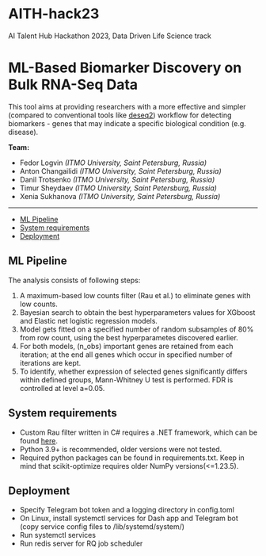 # AITH-hack23
AI Talent Hub Hackathon 2023, Data Driven Life Science track

# ML-Based Biomarker Discovery on Bulk RNA-Seq Data

This tool aims at providing researchers with a more effective and simpler (compared to conventional tools like [deseq2](https://doi.org/doi:10.18129/B9.bioc.DESeq2)) workflow for detecting biomarkers - genes that may 
indicate a specific biological condition (e.g. disease).

**Team:**
- Fedor Logvin _(ITMO University, Saint Petersburg, Russia)_
- Anton Changailidi _(ITMO University, Saint Petersburg, Russia)_
- Danil Trotsenko _(ITMO University, Saint Petersburg, Russia)_
- Timur Sheydaev _(ITMO University, Saint Petersburg, Russia)_
- Xenia Sukhanova _(ITMO University, Saint Petersburg, Russia)_

---

- [ML Pipeline](#sec1) </br>
- [System requirements](#sec2) </br>
- [Deployment](#sec3) </br>

<a name="sec1"></a>
## ML Pipeline

The analysis consists of following steps:
1. A maximum-based low counts filter (Rau et al.) to eliminate genes with low counts.
2. Bayesian search to obtain the best hyperparameters values for XGboost and Elastic net logistic regression models.
3. Model gets fitted on a specified number of random subsamples of 80% from row count, using the best hyperparametes discovered earlier.
4. For both models, (n_obs) important genes are retained from each iteration; at the end all genes which occur in specified number of iterations are kept.
5. To identify, whether expression of selected genes significantly differs within defined groups, Mann-Whitney U test is performed. FDR is controlled at level a=0.05.


<a name="sec2"></a>
## System requirements

- Custom Rau filter written in C# requires a .NET framework, which can be found [here](https://dotnet.microsoft.com/en-us/download).
- Python 3.9+ is recommended, older versions were not tested.
- Required python packages can be found in requirements.txt. Keep in mind that scikit-optimize requires older NumPy versions(<=1.23.5).

<a name="sec3"></a>
## Deployment

- Specify Telegram bot token and a logging directory in config.toml
- On Linux, install systemctl services for Dash app and Telegram bot (copy service config files to /lib/systemd/system/)
- Run systemctl services
- Run redis server for RQ job scheduler
